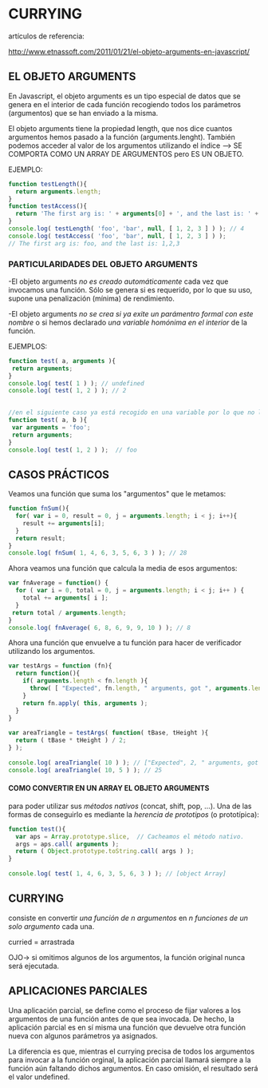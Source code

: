 
# CURRYING

artículos de referencia:

http://www.etnassoft.com/2011/01/21/el-objeto-arguments-en-javascript/

## EL OBJETO ARGUMENTS

En Javascript, el objeto arguments es un tipo especial de datos que se genera en el interior de cada función recogiendo todos los parámetros (argumentos) que se han enviado a la misma.

El objeto arguments tiene la propiedad length, que nos dice cuantos argumentos hemos pasado a la función (arguments.lenght). También podemos acceder al valor de los argumentos utilizando el índice
 --> SE COMPORTA COMO UN ARRAY DE ARGUMENTOS pero ES UN OBJETO.

EJEMPLO:

```js
function testLength(){
  return arguments.length;
}
function testAccess(){
  return 'The first arg is: ' + arguments[0] + ', and the last is: ' + arguments[arguments.length - 1];
}
console.log( testLength( 'foo', 'bar', null, [ 1, 2, 3 ] ) ); // 4
console.log( testAccess( 'foo', 'bar', null, [ 1, 2, 3 ] ) );
// The first arg is: foo, and the last is: 1,2,3
```

### PARTICULARIDADES DEL OBJETO ARGUMENTS

-El objeto arguments *no es creado automáticamente* cada vez que invocamos una función. Sólo se genera si es requerido, por lo que su uso, supone una penalización (mínima) de rendimiento.

-El objeto arguments *no se crea si ya exite un parámentro formal con este nombre* o si hemos declarado *una variable homónima en el interior* de la función.

EJEMPLOS:

```js
function test( a, arguments ){
 return arguments;
}
console.log( test( 1 ) ); // undefined
console.log( test( 1, 2 ) ); // 2

 
//en el siguiente caso ya está recogido en una variable por lo que no lo convoca.
function test( a, b ){
 var arguments = 'foo';
 return arguments;
}
console.log( test( 1, 2 ) );  // foo
```


## CASOS PRÁCTICOS


Veamos una función que suma los "argumentos" que le metamos:

```js
function fnSum(){
  for( var i = 0, result = 0, j = arguments.length; i < j; i++){
    result += arguments[i];
  }
  return result;
}
console.log( fnSum( 1, 4, 6, 3, 5, 6, 3 ) ); // 28
```



Ahora veamos una función que calcula la media de esos argumentos:

```js
var fnAverage = function() {
  for ( var i = 0, total = 0, j = arguments.length; i < j; i++ ) {
    total += arguments[ i ];
  }
 return total / arguments.length;
}
console.log( fnAverage( 6, 8, 6, 9, 9, 10 ) ); // 8
```



Ahora una función que envuelve a tu función para hacer de verificador utilizando los argumentos.

```js
var testArgs = function (fn){
  return function(){
    if( arguments.length < fn.length ){
      throw( [ "Expected", fn.length, " arguments, got ", arguments.length ] );
    }
    return fn.apply( this, arguments );
  }
}
 
var areaTriangle = testArgs( function( tBase, tHeight ){
  return ( tBase * tHeight ) / 2;
} );
 
console.log( areaTriangle( 10 ) ); // ["Expected", 2, " arguments, got ", 1]
console.log( areaTriangle( 10, 5 ) ); // 25
```

#### COMO CONVERTIR EN UN ARRAY EL OBJETO ARGUMENTS 
para poder utilizar sus *métodos nativos* (concat, shift, pop, …). Una de las formas de conseguirlo es mediante la *herencia de prototipos* (o prototípica):

```js
function test(){
  var aps = Array.prototype.slice,  // Cacheamos el método nativo.
  args = aps.call( arguments );
  return ( Object.prototype.toString.call( args ) );
}
 
console.log( test( 1, 4, 6, 3, 5, 6, 3 ) ); // [object Array]
```



## CURRYING

consiste en convertir *una función de n argumentos* en *n funciones de un solo argumento* cada una.

curried = arrastrada

OJO-> si omitimos algunos de los argumentos, la función original nunca será ejecutada.



## APLICACIONES PARCIALES

Una aplicación parcial, se define como el proceso de fijar valores a los argumentos de una función antes de que sea invocada. De hecho, la aplicación parcial es en sí misma una función que devuelve otra función nueva con algunos parámetros ya asignados.

La diferencia es que, mientras el currying precisa de todos los argumentos para invocar a la función orginal, la aplicación parcial llamará siempre a la función aún faltando dichos argumentos. En caso omisión, el resultado será el valor undefined.